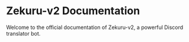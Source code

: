 # Zekuru-v2 Documentation

Welcome to the official documentation of Zekuru-v2, a powerful Discord translator bot.
